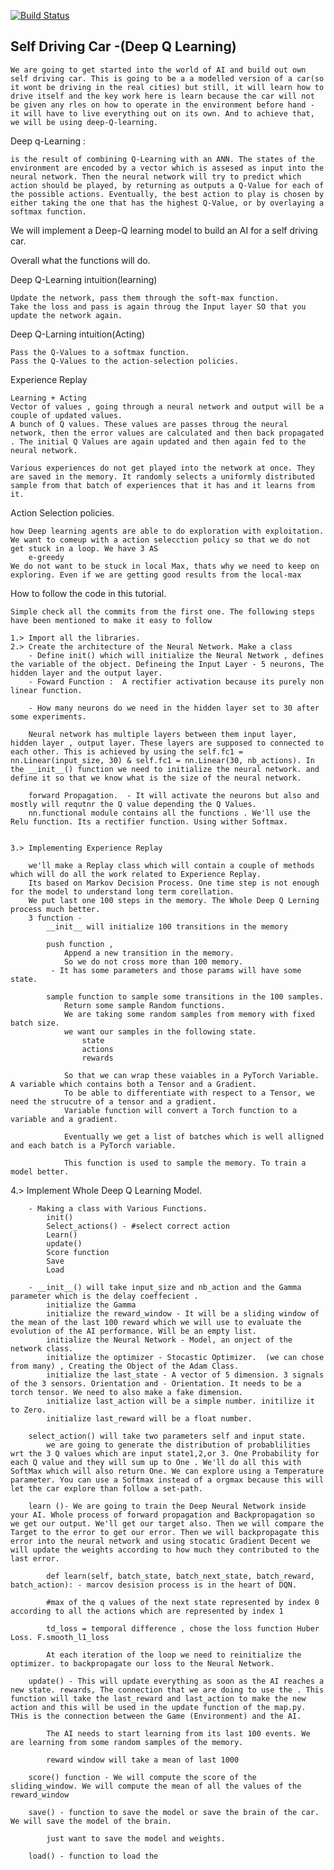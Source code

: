 
[![Build Status](http://circleci-badges-max.herokuapp.com/img/Abhishek-karmakar/ai-car-dqn?token=)](https://circleci.com/gh/Abhishek-karmakar/ai-car-dqn)


## Self Driving Car -(Deep Q Learning)

	We are going to get started into the world of AI and build out own self driving car. This is going to be a a modelled version of a car(so it wont be driving in the real cities) but still, it will learn how to drive itself and the key work here is learn because the car will not be given any rles on how to operate in the environment before hand - it will have to live everything out on its own. And to achieve that, we will be using deep-Q-learning. 

Deep q-Learning  :

	is the result of combining Q-Learning with an ANN. The states of the environment are encoded by a vector which is assesed as input into the neural network. Then the neural network will try to predict which action should be played, by returning as outputs a Q-Value for each of the possible actions. Eventually, the best action to play is chosen by either taking the one that has the highest Q-Value, or by overlaying a softmax function. 

We will implement a Deep-Q learning model to build an AI for a self driving car. 

Overall what the functions will do.

Deep Q-Learning intuition(learning)

	Update the network, pass them through the soft-max function.
	Take the loss and pass is again throug the Input layer SO that you update the network again.

Deep Q-Larning intuition(Acting)

	Pass the Q-Values to a softmax function. 
	Pass the Q-Values to the action-selection policies. 

Experience Replay

	Learning + Acting
	Vector of values , going through a neural network and output will be a couple of updated values. 
	A bunch of Q values. These values are passes throug the neural network, then the error values are calculated and then back propagated . The initial Q Values are again updated and then again fed to the neural network. 

	Various experiences do not get played into the network at once. They are saved in the memory. It randomly selects a uniformly distributed sample from that batch of experiences that it has and it learns from it. 


Action Selection policies. 

	how Deep learning agents are able to do exploration with exploitation.
	We want to comeup with a action selecction policy so that we do not get stuck in a loop. We have 3 AS
		e-greedy   
	We do not want to be stuck in local Max, thats why we need to keep on exploring. Even if we are getting good results from the local-max


How to follow the code in this tutorial. 
	
	Simple check all the commits from the first one. The following steps have been mentioned to make it easy to follow

	1.> Import all the libraries.
	2.> Create the architecture of the Neural Network. Make a class 
		- Define init() which will initialize the Neural Network , defines the variable of the object. Defineing the Input Layer - 5 neurons, The hidden layer and the output layer. 
		- Foward Function :  A rectifier activation because its purely non linear function. 

		- How many neurons do we need in the hidden layer set to 30 after some experiments.

		Neural network has multiple layers between them input layer, hidden layer , output layer. These layers are supposed to connected to each other. This is achieved by using the self.fc1 = nn.Linear(input_size, 30) & self.fc1 = nn.Linear(30, nb_actions). In the __init__() function we need to initialize the neural network. and define it so that we know what is the size of the neural network.

		forward Propagation.  - It will activate the neurons but also and mostly will requtnr the Q value depending the Q Values. 
		nn.functional module contains all the functions . We'll use the Relu function. Its a rectifier function. Using wither Softmax. 
   

	3.> Implementing Experience Replay

		we'll make a Replay class which will contain a couple of methods which will do all the work related to Experience Replay. 
		Its based on Markov Decision Process. One time step is not enough for the model to understand long term corellation.
		We put last one 100 steps in the memory. The Whole Deep Q Lerning process much better. 
		3 function - 
			__init__ will initialize 100 transitions in the memory 
			
			push function , 
				Append a new transition in the memory.  
				So we do not cross more than 100 memory.
			 - It has some parameters and those params will have some state. 

			sample function to sample some transitions in the 100 samples. 
				Return some sample Random functions.
				We are taking some random samples from memory with fixed batch size. 
				we want our samples in the following state.
					state
					actions
					rewards

				So that we can wrap these vaiables in a PyTorch Variable. A variable which contains both a Tensor and a Gradient. 
				To be able to differentiate with respect to a Tensor, we need the strucutre of a tensor and a gradient.  
				Variable function will convert a Torch function to a variable and a gradient. 

				Eventually we get a list of batches which is well alligned and each batch is a PyTorch variable. 

				This function is used to sample the memory. To train a model better.

4.> Implement Whole Deep Q Learning Model. 
		
		- Making a class with Various Functions. 
			init()
			Select_actions() - #select correct action
			Learn()
			update()
			Score function
			Save
			Load

		- __init__() will take input_size and nb_action and the Gamma parameter which is the delay coeffecient .
			initialize the Gamma
			initialize the reward_window - It will be a sliding window of the mean of the last 100 reward which we will use to evaluate the evolution of the AI performance. Will be an empty list. 
			initialize the Neural Network - Model, an onject of the network class. 
			initialize the optimizer - Stocastic Optimizer.  (we can chose from many) , Creating the Object of the Adam Class. 
			initialize the last_state - A vector of 5 dimension. 3 signals of the 3 sensors. Orientation and - Orientation. It needs to be a torch tensor. We need to also make a fake dimension. 
			initialize last_action will be a simple number. initilize it to Zero. 
			initialize last_reward will be a float number. 

		select_action() will take two parameters self and input state.
			we are going to generate the distribution of probablilities wrt the 3 Q values which are input state1,2,or 3. One Probability for each Q value and they will sum up to One . We'll do all this with SoftMax which will also return One. We can explore using a Temperature parameter. You can use a Softmax instead of a orgmax because this will let the car explore than follow a set-path. 

		learn ()- We are going to train the Deep Neural Network inside your AI. Whole process of forward propagation and Backpropagation so we get our output. We'll get our target also. Then we will compare the Target to the error to get our error. Then we will backpropagate this error into the neural network and using stocatic Gradient Decent we will update the weights according to how much they contributed to the last error.    

		 	def learn(self, batch_state, batch_next_state, batch_reward, batch_action): - marcov desision process is in the heart of DQN.

		 	#max of the q values of the next state represented by index 0 according to all the actions which are represented by index 1

		 	td_loss = temporal difference , chose the loss function Huber Loss. F.smooth_l1_loss

		 	At each iteration of the loop we need to reinitialize the optimizer. to backpropagate our loss to the Neural Network. 

		update() - This will update everything as soon as the AI reaches a new state. rewards, The connection that we are doing to use the . This function will take the last_reward and last_action to make the new action and this will be used in the update function of the map.py. THis is the connection between the Game (Environment) and the AI.

			The AI needs to start learning from its last 100 events. We are learning from some random samples of the memory. 

			reward window will take a mean of last 1000 

		score() function - We will compute the score of the sliding_window. We will compute the mean of all the values of the reward_window

		save() - function to save the model or save the brain of the car. We will save the model of the brain.

			just want to save the model and weights. 

		load() - function to load the  







